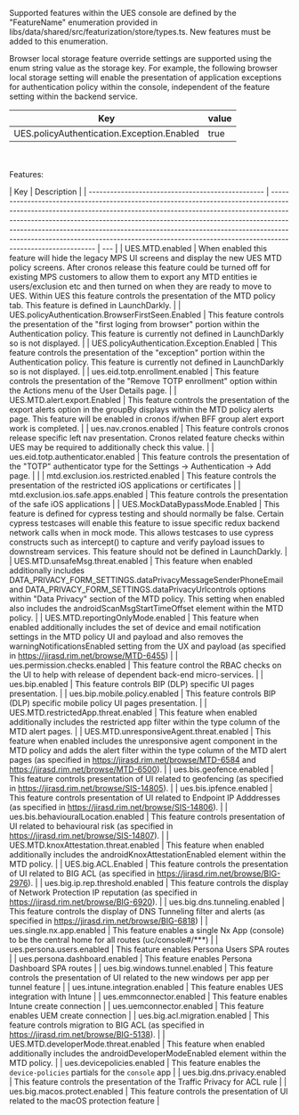 Supported features within the UES console are defined by the "FeatureName" enumeration provided in libs/data/shared/src/featurization/store/types.ts. New features must be added to this enumeration.

Browser local storage feature override settings are supported using the enum string value as the storage key. For example, the following browser local storage setting will enable the presentation of application exceptions for authentication policy within the console, independent of the feature setting within the backend service.

| Key                                        | value |
| ------------------------------------------ | ----- |
| UES.policyAuthentication.Exception.Enabled | true  |

<br/>
<br/>
Features:

| Key                                               | Description                                                                                                                                                                                                                                                                                                                                                                                                                         |
| ------------------------------------------------- | ----------------------------------------------------------------------------------------------------------------------------------------------------------------------------------------------------------------------------------------------------------------------------------------------------------------------------------------------------------------------------------------------------------------------------------- | --- |
| UES.MTD.enabled                                   | When enabled this feature will hide the legacy MPS UI screens and display the new UES MTD policy screens. After cronos release this feature could be turned off for existing MPS customers to allow them to export any MTD entities ie users/exclusion etc and then turned on when they are ready to move to UES. Within UES this feature controls the presentation of the MTD policy tab. This feature is defined in LaunchDarkly. |
| UES.policyAuthentication.BrowserFirstSeen.Enabled | This feature controls the presentation of the "first loging from browser" portion within the Authentication policy. This feature is currently not defined in LaunchDarkly so is not displayed.                                                                                                                                                                                                                                      |
| UES.policyAuthentication.Exception.Enabled        | This feature controls the presentation of the "exception" portion within the Authentication policy. This feature is currently not defined in LaunchDarkly so is not displayed.                                                                                                                                                                                                                                                      |
| ues.eid.totp.enrollment.enabled                   | This feature controls the presentation of the "Remove TOTP enrollment" option within the Actions menu of the User Details page.                                                                                                                                                                                                                                                                                                     |
| UES.MTD.alert.export.Enabled                      | This feature controls the presentation of the export alerts option in the groupBy displays within the MTD policy alerts page. This feature will be enabled in cronos if/when BFF group alert export work is completed.                                                                                                                                                                                                              |
| ues.nav.cronos.enabled                            | This feature controls cronos release specific left nav presentation. Cronos related feature checks within UES may be required to additionally check this value.                                                                                                                                                                                                                                                                     |
| ues.eid.totp.authenticator.enabled                | This feature controls the presentation of the "TOTP" authenticator type for the Settings -> Authentication -> Add page.                                                                                                                                                                                                                                                                                                             |     |
| mtd.exclusion.ios.restricted.enabled              | This feature controls the presentation of the restricted iOS applications or certificates                                                                                                                                                                                                                                                                                                                                           |
| mtd.exclusion.ios.safe.apps.enabled               | This feature controls the presentation of the safe iOS applications                                                                                                                                                                                                                                                                                                                                                                 |
| UES.MockDataBypassMode.Enabled                    | This feature is defined for cypress testing and should normally be false. Certain cypress testcases will enable this feature to issue specific redux backend network calls when in mock mode. This allows testcases to use cypress constructs such as intercept() to capture and verify payload issues to downstream services. This feature should not be defined in LaunchDarkly.                                                  |
| UES.MTD.unsafeMsg.threat.enabled                  | This feature when enabled additionally includes DATA_PRIVACY_FORM_SETTINGS.dataPrivacyMessageSenderPhoneEmail and DATA_PRIVACY_FORM_SETTINGS.dataPrivacyUrlcontrols options within "Data Privacy" section of the MTD policy. This setting when enabled also includes the androidScanMsgStartTimeOffset element within the MTD policy.                                                                                               |
| UES.MTD.reportingOnlyMode.enabled                 | This feature when enabled additionally includes the set of device and email notification settings in the MTD policy UI and payload and also removes the warningNotificationsEnabled setting from the UX and payload (as specified in https://jirasd.rim.net/browse/MTD-6455)                                                                                                                                                        |
| ues.permission.checks.enabled                     | This feature control the RBAC checks on the UI to help with release of dependent back-end micro-services.                                                                                                                                                                                                                                                                                                                           |
| ues.bip.enabled                                   | This feature controls BIP (DLP) specific UI pages presentation.                                                                                                                                                                                                                                                                                                                                                                     |
| ues.bip.mobile.policy.enabled                     | This feature controls BIP (DLP) specific mobile policy UI pages presentation.                                                                                                                                                                                                                                                                                                                                                       |
| UES.MTD.restrictedApp.threat.enabled              | This feature when enabled additionally includes the restricted app filter within the type column of the MTD alert pages.                                                                                                                                                                                                                                                                                                            |
| UES.MTD.unresponsiveAgent.threat.enabled          | This feature when enabled includes the unresponsive agent component in the MTD policy and adds the alert filter within the type column of the MTD alert pages (as specified in https://jirasd.rim.net/browse/MTD-6584 and https://jirasd.rim.net/browse/MTD-6500).                                                                                                                                                                  |
| ues.bis.geofence.enabled                          | This feature controls presentation of UI related to geofencing (as specified in https://jirasd.rim.net/browse/SIS-14805).                                                                                                                                                                                                                                                                                                           |
| ues.bis.ipfence.enabled                           | This feature controls presentation of UI related to Endpoint IP Adddresses (as specified in https://jirasd.rim.net/browse/SIS-14806).                                                                                                                                                                                                                                                                                               |
| ues.bis.behaviouralLocation.enabled               | This feature controls presentation of UI related to behavioural risk (as specified in https://jirasd.rim.net/browse/SIS-14807).                                                                                                                                                                                                                                                                                                     |
| UES.MTD.knoxAttestation.threat.enabled            | This feature when enabled additionally includes the androidKnoxAttestationEnabled element within the MTD policy.                                                                                                                                                                                                                                                                                                                    |
| UES.big.ACL.Enabled                               | This feature controls the presentation of UI related to BIG ACL (as specified in https://jirasd.rim.net/browse/BIG-2976).                                                                                                                                                                                                                                                                                                           |
| ues.big.ip.rep.threshold.enabled                  | This feature controls the display of Network Protection IP reputation (as specified in https://jirasd.rim.net/browse/BIG-6920).                                                                                                                                                                                                                                                                                                     |
| ues.big.dns.tunneling.enabled                     | This feature controls the display of DNS Tunneling filter and alerts (as specified in https://jirasd.rim.net/browse/BIG-6818)                                                                                                                                                                                                                                                                                                       |
| ues.single.nx.app.enabled                         | This feature enables a single Nx App (console) to be the central home for all routes (uc/console#/\*\*\*)                                                                                                                                                                                                                                                                                                                           |
| ues.persona.users.enabled                         | This feature enables Persona Users SPA routes                                                                                                                                                                                                                                                                                                                                                                                       |
| ues.persona.dashboard.enabled                     | This feature enables Persona Dashboard SPA routes                                                                                                                                                                                                                                                                                                                                                                                   |
| ues.big.windows.tunnel.enabled                    | This feature controls the presentation of UI related to the new windows per app per tunnel feature                                                                                                                                                                                                                                                                                                                                  |
| ues.intune.integration.enabled                    | This feature enables UES integration with Intune                                                                                                                                                                                                                                                                                                                                                                                    |
| ues.emmconnector.enabled                          | This feature enables Intune create connection                                                                                                                                                                                                                                                                                                                                                                                       |
| ues.uemconnector.enabled                          | This feature enables UEM create connection                                                                                                                                                                                                                                                                                                                                                                                          |
| ues.big.acl.migration.enabled                     | This feature controls migration to BIG ACL (as specified in https://jirasd.rim.net/browse/BIG-5138).                                                                                                                                                                                                                                                                                                                                |
| UES.MTD.developerMode.threat.enabled              | This feature when enabled additionally includes the androidDeveloperModeEnabled element within the MTD policy.                                                                                                                                                                                                                                                                                                                      |
| ues.devicepolicies.enabled                        | This feature enables the `device-policies` partials for the `console` app                                                                                                                                                                                                                                                                                                                                                           |
| ues.big.dns.privacy.enabled                       | This feature controls the presentation of the Traffic Privacy for ACL rule                                                                                                                                                                                                                                                                                                                                                          |
| ues.big.macos.protect.enabled                     | This feature controls the presentation of UI related to the macOS protection feature                                                                                                                                                                                                                                                                                                                                                |
